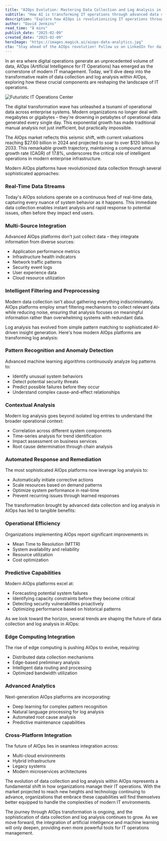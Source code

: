 ```yaml
---
title: "AIOps Evolution: Mastering Data Collection and Log Analysis in the Age of Digital Intelligence"
subtitle: "How AI is transforming IT operations through advanced data collection and log analysis"
description: "Explore how AIOps is revolutionizing IT operations through advanced data collection and log analysis. With the market projected to reach $120 billion by 2033, discover how AI-driven solutions are transforming system monitoring, predictive maintenance, and operational efficiency."
author: "David Jenkins"
read_time: "8 mins"
publish_date: "2025-02-09"
created_date: "2025-02-09"
heroImage: "https://images.magick.ai/aiops-data-analytics.jpg"
cta: "Stay ahead of the AIOps revolution! Follow us on LinkedIn for daily insights into AI-powered IT operations and be the first to learn about emerging trends in data collection and log analysis."
---
```


In an era where digital operations generate an unprecedented volume of data, AIOps (Artificial Intelligence for IT Operations) has emerged as the cornerstone of modern IT management. Today, we'll dive deep into the transformative realm of data collection and log analysis within AIOps, exploring how these crucial components are reshaping the landscape of IT operations.

![Futuristic IT Operations Center](https://i.magick.ai/PIXE/1739159765415_magick_img.webp)

The digital transformation wave has unleashed a tsunami of operational data across enterprise systems. Modern organizations no longer deal with megabytes or gigabytes – they're drowning in petabytes of operational data generated every single day. This exponential growth has made traditional manual analysis not just inefficient, but practically impossible.

The AIOps market reflects this seismic shift, with current valuations reaching $27.60 billion in 2024 and projected to soar to over $120 billion by 2033. This remarkable growth trajectory, maintaining a compound annual growth rate (CAGR) of 17.8%, underscores the critical role of intelligent operations in modern enterprise infrastructure.

Modern AIOps platforms have revolutionized data collection through several sophisticated approaches:

### Real-Time Data Streams
Today's AIOps solutions operate on a continuous feed of real-time data, capturing every nuance of system behavior as it happens. This immediate data collection enables instant analysis and rapid response to potential issues, often before they impact end users.

### Multi-Source Integration
Advanced AIOps platforms don't just collect data – they integrate information from diverse sources:
- Application performance metrics
- Infrastructure health indicators
- Network traffic patterns
- Security event logs
- User experience data
- Cloud resource utilization

### Intelligent Filtering and Preprocessing
Modern data collection isn't about gathering everything indiscriminately. AIOps platforms employ smart filtering mechanisms to collect relevant data while reducing noise, ensuring that analysis focuses on meaningful information rather than overwhelming systems with redundant data.

Log analysis has evolved from simple pattern matching to sophisticated AI-driven insight generation. Here's how modern AIOps platforms are transforming log analysis:

### Pattern Recognition and Anomaly Detection
Advanced machine learning algorithms continuously analyze log patterns to:
- Identify unusual system behaviors
- Detect potential security threats
- Predict possible failures before they occur
- Understand complex cause-and-effect relationships

### Contextual Analysis
Modern log analysis goes beyond isolated log entries to understand the broader operational context:
- Correlation across different system components
- Time-series analysis for trend identification
- Impact assessment on business services
- Root cause determination through chain analysis

### Automated Response and Remediation
The most sophisticated AIOps platforms now leverage log analysis to:
- Automatically initiate corrective actions
- Scale resources based on demand patterns
- Optimize system performance in real-time
- Prevent recurring issues through learned responses

The transformation brought by advanced data collection and log analysis in AIOps has led to tangible benefits:

### Operational Efficiency
Organizations implementing AIOps report significant improvements in:
- Mean Time to Resolution (MTTR)
- System availability and reliability
- Resource utilization
- Cost optimization

### Predictive Capabilities
Modern AIOps platforms excel at:
- Forecasting potential system failures
- Identifying capacity constraints before they become critical
- Detecting security vulnerabilities proactively
- Optimizing performance based on historical patterns

As we look toward the horizon, several trends are shaping the future of data collection and log analysis in AIOps:

### Edge Computing Integration
The rise of edge computing is pushing AIOps to evolve, requiring:
- Distributed data collection mechanisms
- Edge-based preliminary analysis
- Intelligent data routing and processing
- Optimized bandwidth utilization

### Advanced Analytics
Next-generation AIOps platforms are incorporating:
- Deep learning for complex pattern recognition
- Natural language processing for log analysis
- Automated root cause analysis
- Predictive maintenance capabilities

### Cross-Platform Integration
The future of AIOps lies in seamless integration across:
- Multi-cloud environments
- Hybrid infrastructure
- Legacy systems
- Modern microservices architectures

The evolution of data collection and log analysis within AIOps represents a fundamental shift in how organizations manage their IT operations. With the market projected to reach new heights and technology continuing to advance, organizations that embrace these capabilities will find themselves better equipped to handle the complexities of modern IT environments.

The journey through AIOps transformation is ongoing, and the sophistication of data collection and log analysis continues to grow. As we move forward, the integration of artificial intelligence and machine learning will only deepen, providing even more powerful tools for IT operations management.